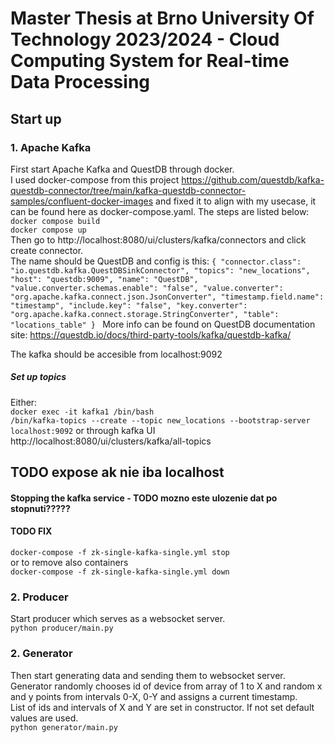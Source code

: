 # Master Thesis at Brno University Of Technology 2023/2024 - Cloud Computing System for Real-time Data Processing

## Start up
### 1. Apache Kafka
First start Apache Kafka and QuestDB through docker. \
I used docker-compose from this project https://github.com/questdb/kafka-questdb-connector/tree/main/kafka-questdb-connector-samples/confluent-docker-images 
and fixed it to align with my usecase, it can be found here as docker-compose.yaml. 
The steps are listed below: \
``docker compose build`` \
``docker compose up`` \
Then go to http://localhost:8080/ui/clusters/kafka/connectors and click create connector. \
The name should be QuestDB and config is this:
``{
	"connector.class": "io.questdb.kafka.QuestDBSinkConnector",
	"topics": "new_locations",
	"host": "questdb:9009",
	"name": "QuestDB",
	"value.converter.schemas.enable": "false",
	"value.converter": "org.apache.kafka.connect.json.JsonConverter",
	"timestamp.field.name": "timestamp",
	"include.key": "false",
	"key.converter": "org.apache.kafka.connect.storage.StringConverter",
	"table": "locations_table"
}
``
More info can be found on QuestDB documentation site: https://questdb.io/docs/third-party-tools/kafka/questdb-kafka/ 

The kafka should be accesible from localhost:9092
##### Set up topics
Either: \
``docker exec -it kafka1 /bin/bash`` \
``/bin/kafka-topics --create --topic new_locations --bootstrap-server localhost:9092`` 
or through kafka UI http://localhost:8080/ui/clusters/kafka/all-topics 
## TODO expose ak nie iba localhost

#### Stopping the kafka service - TODO mozno este ulozenie dat po stopnuti?????
#### TODO FIX
``docker-compose -f zk-single-kafka-single.yml stop`` \
or to remove also containers \
``docker-compose -f zk-single-kafka-single.yml down``
### 2. Producer
Start producer which serves as a websocket server. \
``python producer/main.py``
### 2. Generator
Then start generating data and sending them to websocket server. \
Generator randomly chooses id of device from array of 1 to X and random x and y points from intervals 0-X, 0-Y and assigns a current timestamp. \
List of ids and intervals of X and Y are set in constructor. If not set default values are used. \
``python generator/main.py``